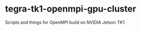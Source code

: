 tegra-tk1-openmpi-gpu-cluster
=============================

Scripts and things for OpenMPI build on NVIDIA Jetson TK1
